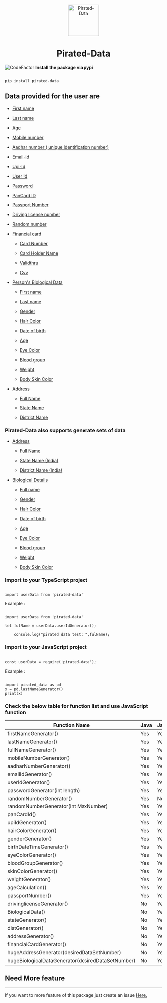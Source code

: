 <p align="center">
  <a href="#">
    <img alt="Pirated-Data" src="https://github.com/studyandmasti/pirated-data/blob/main/JavaScript/package/Images/pirated-data-logo.png?raw=true"width="100" height="100" />
  </a>
</p>
<h1 align="center">
 Pirated-Data
</h1>

 ![CodeFactor](https://www.codefactor.io/repository/github/satya319/pirated-data/badge/main)
 **Install the package via pypi**

```

pip install pirated-data

```

## Data provided for the user are 



- [First name](#First-name)

- [Last name](#Last-name)

- [Age](#Age)

- [Mobile number](#Mobile-number)

- [Aadhar number ( unique identification number)](#Aadhar-number-(unique-identification-number))

- [Email-id](#Email-id)

- [Upi-Id](#Upi-Id)

- [User Id](#User-Id)

- [Password](#Password)

- [PanCard ID](#PanCard-ID)

- [Passport Number](#Passport-Number)

- [Driving license number](#Driving-license-number)

- [Random number](#Random-Number)

- [Financial card](#Financial-card)

  - [Card Number](#Card-Number)

  - [Card Holder Name](#Card-Holder-Name)

  - [Validthru](#Validthru)

  - [Cvv](#Cvv)

- [Person's Biological Data](#Person's-Biological-Data)

  - [First name](#First-name)

  - [Last name](#Last-name)

  - [Gender](#Gender)

  - [Hair Color](#Hair-Color)

  - [Date of birth](#Date-of-birth)

  - [Age](#Age)

  - [Eye Color](#Eye-Color)

  - [Blood group](#Blood-group)

  - [Weight](#Weight)

  - [Body Skin Color](#Body-Skin-Color)

- [Address](#Address)

  - [Full Name](#Full-Name)

  - [State Name](#State-Name)

  - [District Name](#District-Name)







### Pirated-Data also supports generate sets of data

- [Address](#Address)

  - [Full Name](#Full-Name)

  - [State Name (India)](#State-Name-(-India-))

  - [District Name (India)](#District-Name-(-India-))

- [Biological Details](#Biological-Details)

  - [Full name](#Full-name)

  - [Gender](#Gender)

  - [Hair Color](#Hair-Color)

  - [Date of birth](#Date-of-birth)

  - [Age](#Age)

  - [Eye Color](#Eye-Color)

  - [Blood group](#Blood-group)

  - [Weight](#Weight)

  - [Body Skin Color](#Body-Skin-Color)



### Import to your TypeScript project 

```

import userData from 'pirated-data';

```

Example :</br>

```

import userData from 'pirated-data';

let fulName = userData.userIdGenerator();

    console.log("pirated data test: ",fulName);

```

### Import to your JavaScript project

```

const userData = require('pirated-data');

```

Example :</br>

```

import pirated_data as pd
x = pd.lastNameGenerator()
print(x)
```

### Check the below table for function list and use JavaScript function

| Function   Name | Java | JavaScript | python |
|---|---|---|---|
| firstNameGenerator() | Yes | Yes | yes |
| lastNameGenerator() | Yes | Yes | yes |
| fullNameGenerator() | Yes | Yes | yes |
| mobileNumberGenerator() | Yes | Yes | No |
| aadharNumberGenerator() | Yes | Yes | No |
| emailIdGenerator() | Yes | Yes | No |
| userIdGenerator() | Yes | Yes | No |
| passwordGenerator(int length) | Yes | Yes | No |
| randomNumberGenerator() | Yes | No | No |
| randomNumberGenerator(int MaxNumber) | Yes | Yes | No |
| panCardId() | Yes | Yes | No |
| upiIdGenerator() | Yes | Yes | No |
| hairColorGenerator() | Yes | Yes | No |
| genderGenerator() | Yes | Yes | No |
| birthDateTimeGenerator() | Yes | Yes | No |
| eyeColorGenerator() | Yes | Yes | No |
| bloodGroupGenerator() | Yes | Yes | No 
| skinColorGenerator() | Yes | Yes | No |
| weightGenerator() | Yes | Yes | No |
| ageCalculation() | Yes | Yes | No |
| passportNumber() | Yes | Yes | No |
| drivinglicenseGenerator() | No | Yes | No |
| BiologicalData() | No | Yes | No |
| stateGenerator() | No | Yes | No |
| distGenerator() | No | Yes | No |
| addressGenerator() | No | Yes | No |
| financialCardGenerator() | No | Yes | No |
| hugeAddressGenerator(desiredDataSetNumber) | No | Yes | No |
| hugeBiologicalDataGenerator(desiredDataSetNumber) | No | Yes | No |

## Need More feature

_________________________________

If you want to more feature of this package just create an issue [Here.](https://github.com/satya319/pirated-data/issues)



